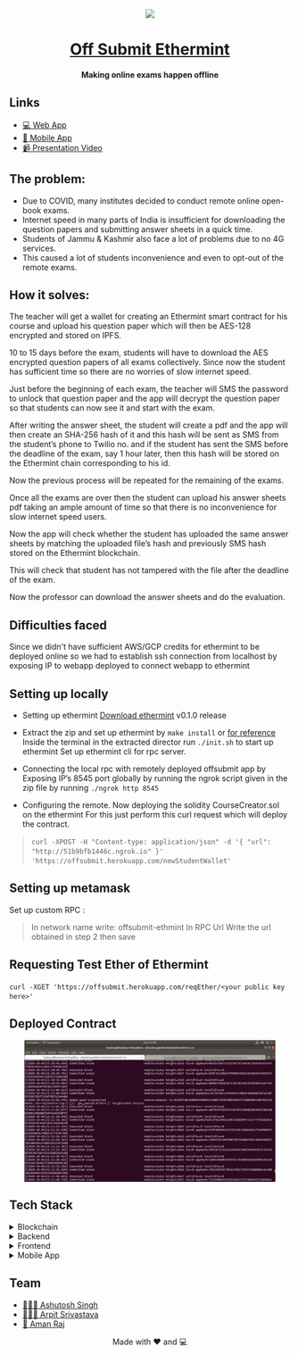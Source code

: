 <p align="center"><img src="https://user-images.githubusercontent.com/42104907/95023184-270f2900-0699-11eb-957d-123749327c14.png" align="center" width="450"></p>
<a href=""><h1 align="center">Off Submit Ethermint</h1></a>
<h4 align="center">Making online exams happen offline</h4>

## Links

- [💻 Web App](https://offsubmit-ethmint.netlify.app/)
- [📱 Mobile App](./app_1.0.2.apk)
- [📹 Presentation Video](https://drive.google.com/file/d/18ilqagF6-qLHF-YP5sV5GT4aETjwYpJ9/view?usp=sharing)

## The problem:

- Due to COVID, many institutes decided to conduct remote online open-book exams.
- Internet speed in many parts of India is insufficient for downloading the question papers and submitting answer sheets in a quick time.
- Students of Jammu & Kashmir also face a lot of problems due to no 4G services.
- This caused a lot of students inconvenience and even to opt-out of the remote exams.

## How it solves:

The teacher will get a wallet for creating an Ethermint smart contract for his course and upload his question paper which will then be AES-128 encrypted and stored on IPFS.

10 to 15 days before the exam, students will have to download the AES encrypted question papers of all exams collectively. Since now the student has sufficient time so there are no worries of slow internet speed.

Just before the beginning of each exam, the teacher will SMS the password to unlock that question paper and the app will decrypt the question paper so that students can now see it and start with the exam.

After writing the answer sheet, the student will create a pdf and the app will then create an SHA-256 hash of it and this hash will be sent as SMS from the student’s phone to Twilio no. and if the student has sent the SMS before the deadline of the exam, say 1 hour later, then this hash will be stored on the Ethermint chain corresponding to his id.

Now the previous process will be repeated for the remaining of the exams.

Once all the exams are over then the student can upload his answer sheets pdf taking an ample amount of time so that there is no inconvenience for slow internet speed users.

Now the app will check whether the student has uploaded the same answer sheets by matching the uploaded file’s hash and previously SMS hash stored on the Ethermint blockchain.

This will check that student has not tampered with the file after the deadline of the exam.

Now the professor can download the answer sheets and do the evaluation.

## Difficulties faced

Since we didn't have sufficient AWS/GCP credits for ethermint to be deployed online so we had to establish ssh connection from localhost by exposing IP to webapp deployed to connect webapp to ethermint

## Setting up locally

- Setting up ethermint [Download ethermint](https://github.com/ChainSafe/ethermint/archive/v0.1.0.zip) v0.1.0 release

- Extract the zip and set up ethermint by `make install` or [for reference](https://docs.ethermint.zone/quickstart/installation.html) Inside the terminal in the extracted director run `./init.sh` to start up ethermint Set up ethermint cli for rpc server.

- Connecting the local rpc with remotely deployed offsubmit app by Exposing IP’s 8545 port globally by running the ngrok script given in the zip file by running `./ngrok http 8545`

- Configuring the remote. Now deploying the solidity CourseCreator.sol on the ethermint For this just perform this curl request which will deploy the contract.

> `curl -XPOST -H "Content-type: application/json" -d '{ "url": "http://51b9bfb1446c.ngrok.io" }' 'https://offsubmit.herokuapp.com/newStudentWallet'`

## Setting up metamask

Set up custom RPC :

> In network name write: offsubmit-ethmint In RPC Url
> Write the url obtained in step 2 then save

## Requesting Test Ether of Ethermint

`curl -XGET 'https://offsubmit.herokuapp.com/reqEther/<your public key here>'`

## Deployed Contract

<p align="center"><img src="./contract_deployed.png" align="center" width="450"></p>

## Tech Stack

<details>
	<summary>Blockchain</summary>
		<ul>
			<li>Ethermint</li>
		  <li>Solidity</li>
		</ul>
</details>

<details>
	<summary>Backend</summary>
		<ul>
			<li>Node.js</li>
			<li>Twilio SMS API</li>
		  <li>Web3js</li>
		</ul>
</details>

<details>
	<summary>Frontend</summary>
		<ul>
			<li>React</li>
			<li>Web3.js</li>
		</ul>
</details>

<details>
	<summary>Mobile App</summary>
		<ul>
			<li>Flutter</li>
			<li>Crypto</li>
		</ul>
</details>

## Team

- [ 👨🏻‍💻 Ashutosh Singh](https://github.com/thecodepapaya)
- [ 👨🏻‍🎓 Arpit Srivastava](https://github.com/fuzious)
- [ 🌊 Aman Raj](https://github.com/AmanRaj1608)

<p align="center"> Made with ❤️ and 💻</p>
